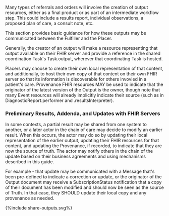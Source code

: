 Many types of referrals and orders will involve the creation of output resources, either as a final product or as part of an intermediate workflow step. This could include a results report, individual observations, a proposed plan of care, a consult note, etc. 

This section provides basic guidance for how these outputs may be communicated between the Fulfiller and the Placer. 

Generally, the creator of an output  will make a resource representing that output available on their FHIR server and provide a reference in the shared coordination Task's Task.output, wherever that coordinating Task is hosted.

Placers may choose to create their own local representation of that content, and additionally, to host their own copy of that content on their own FHIR server so that its information is discoverable for others invovled in a patient's care. Provenance FHIR resources MAY be used to indicate that the originator of the latest version of the Output is the owner, though note that many Event resources will already implicitly indicate their source (such as in DiagnosticReport.performer and .resultsInterpreter).


### Preliminary Results, Addenda, and Updates with FHIR Servers

In some contexts, a partial result may be shared from one system to another, or a later actor in the chain of care may decide to modify an earlier result. When this occurs, the actor may do so by updating their local representation of the earlier output, updating their FHIR resources for that content, and updating the Provenance, if recorded, to indicate that they are now the source of truth. The actor may notify others in the chain of the update based on their business agreements and using mechanisms described in this guide. 

For example - that update may be communicated with a Message that's been pre-defined to indicate a correction or update, or the originator of the Output document may receive a SubscriptionStatus notification that a copy of their document has been modified and should now be seen as the source of Truth. In that case, they SHOULD update their local copy and any provenance as
needed. 

{%include share-outputs.svg%}
